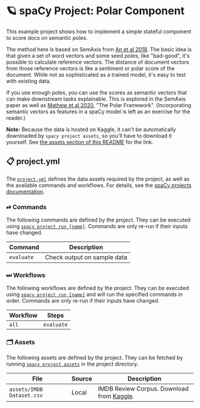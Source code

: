 <!-- SPACY PROJECT: AUTO-GENERATED DOCS START (do not remove) -->

# 🪐 spaCy Project: Polar Component

This example project shows how to implement a simple stateful component to
score docs on semantic poles.

The method here is based on SemAxis from [An et al
2018](https://arxiv.org/abs/1806.05521). The basic idea is that given a set
of word vectors and some seed poles, like "bad-good", it's possible to
calculate reference vectors. The distance of document vectors from those
reference vectors is like a sentiment or polar score of the document. While
not as sophisticated as a trained model, it's easy to test with existing data.

If you use enough poles, you can use the scores as semantic vectors that can
make downstream tasks explainable. This is explored in the SemAxis paper as
well as [Mathew et al 2020](https://arxiv.org/abs/2001.09876), "The Polar
Framework". (Incorporating semantic vectors as features in a spaCy model is
left as an exercise for the reader.) 

**Note:** Because the data is hosted on Kaggle, it can't be automatically
downloaded by `spacy project assets`, so you'll have to download it yourself.
See [the assets section of this README](#assets) for the link.


## 📋 project.yml

The [`project.yml`](project.yml) defines the data assets required by the
project, as well as the available commands and workflows. For details, see the
[spaCy projects documentation](https://spacy.io/usage/projects).

### ⏯ Commands

The following commands are defined by the project. They
can be executed using [`spacy project run [name]`](https://spacy.io/api/cli#project-run).
Commands are only re-run if their inputs have changed.

| Command | Description |
| --- | --- |
| `evaluate` | Check output on sample data |

### ⏭ Workflows

The following workflows are defined by the project. They
can be executed using [`spacy project run [name]`](https://spacy.io/api/cli#project-run)
and will run the specified commands in order. Commands are only re-run if their
inputs have changed.

| Workflow | Steps |
| --- | --- |
| `all` | `evaluate` |

### 🗂 Assets

The following assets are defined by the project. They can
be fetched by running [`spacy project assets`](https://spacy.io/api/cli#project-assets)
in the project directory.

| File | Source | Description |
| --- | --- | --- |
| `assets/IMDB Dataset.csv` | Local | IMDB Review Corpus. Download from [Kaggle](https://www.kaggle.com/lakshmi25npathi/imdb-dataset-of-50k-movie-reviews). |

<!-- SPACY PROJECT: AUTO-GENERATED DOCS END (do not remove) -->
